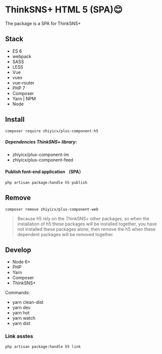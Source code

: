 # ThinkSNS+ HTML 5 (SPA)😊

The package is a SPA for ThinkSNS+

## Stack

- ES 6
- webpack
- SASS
- LESS
- Vue
- vuex
- vue-router
- PHP 7
- Composer
- Yarn | NPM
- Node

## Install

```shell
composer require zhiyicx/plus-component-h5
```

##### Dependencies ThinkSNS+ library:

- zhiyicx/plus-component-im
- zhiyicx/plus-component-feed

#### Publish font-end application （SPA）

```shell
php artisan package:handle h5 publish
```

## Remove

```shell
composer remove zhiyicx/plus-component-web
```

> Because h5 rely on the ThinkSNS+ other packages, so when the installation of h5 these packages will be installed together, you have not installed these packages alone, then remove the h5 when these dependent packages will be removed together.

## Develop

 - Node 6+
 - PHP
 - Yarn
 - Composer
 - ThinkSNS+

Commands:

- yarn clean-dist
- yarn dev
- yarn hot
- yarn watch
- yarn dist

### Link asstes

```shell
php artisan package:handle h5 link
```
